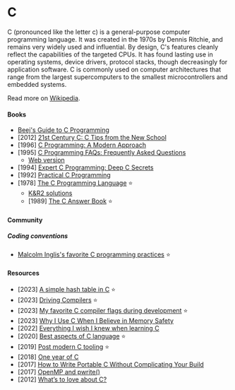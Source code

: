 # C

C (pronounced like the letter c) is a general-purpose computer programming language. It was created in the 1970s by Dennis Ritchie, and remains very widely used and influential. By design, C's features cleanly reflect the capabilities of the targeted CPUs. It has found lasting use in operating systems, device drivers, protocol stacks, though decreasingly for application software. C is commonly used on computer architectures that range from the largest supercomputers to the smallest microcontrollers and embedded systems.

Read more on [Wikipedia](https://en.wikipedia.org/wiki/C_(programming_language)).

#### Books
- [Beej's Guide to C Programming](https://beej.us/guide/bgc)
- [2012] [21st Century C: C Tips from the New School](https://www.goodreads.com/book/show/14514281-21st-century-c)
- [1996] [C Programming: A Modern Approach](https://bookbrainz.org/work/594c5712-ec3f-4e45-bfb4-31a4259430ff)
- [1995] [C Programming FAQs: Frequently Asked Questions](https://bookbrainz.org/work/44f5e2c7-921b-4c69-a806-4b4930163ca0)
    - [Web version](https://c-faq.com)
- [1994] [Expert C Programming: Deep C Secrets](https://www.goodreads.com/en/book/show/198207)
- [1992] [Practical C Programming](https://www.goodreads.com/book/show/574686.Practical_C_Programming)
- [1978] [The C Programming Language](https://en.wikipedia.org/wiki/The_C_Programming_Language) ⭐
    - [K&R2 solutions](https://clc-wiki.net/wiki/K%26R2_solutions)
    - [1989] [The C Answer Book](https://bookbrainz.org/work/e230d795-0227-4e35-bb19-4b291b66f47b) ⭐

#### Community

##### Coding conventions
- [Malcolm Inglis's favorite C programming practices](https://github.com/mcinglis/c-style) ⭐

#### Resources
- [2023] [A simple hash table in C](https://theleo.zone/posts/hashmap-in-c) ⭐
- [2023] [Driving Compilers](https://fabiensanglard.net/dc/index.php) ⭐
- [2023] [My favorite C compiler flags during development](https://nullprogram.com/blog/2023/04/29) ⭐
- [2023] [Why I Use C When I Believe in Memory Safety](https://gavinhoward.com/2023/02/why-i-use-c-when-i-believe-in-memory-safety)
- [2022] [Everything I wish I knew when learning C](https://tmewett.com/c-tips)
- [2020] [Best aspects of C language](https://jorengarenar.github.io/blog/best-of-c) ⭐
- [2019] [Post modern C tooling](https://renesd.blogspot.com/2019/09/post-modern-c-tooling.html) ⭐
- [2018] [One year of C](https://floooh.github.io/2018/06/02/one-year-of-c.html)
- [2017] [How to Write Portable C Without Complicating Your Build](https://nullprogram.com/blog/2017/03/30)
- [2017] [OpenMP and pwrite()](https://nullprogram.com/blog/2017/03/01)
- [2012] [What’s to love about C?](https://mortoray.com/whats-to-love-about-c)
